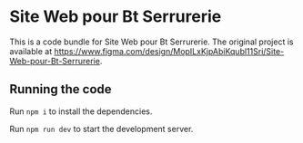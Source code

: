 
  # Site Web pour Bt Serrurerie

  This is a code bundle for Site Web pour Bt Serrurerie. The original project is available at https://www.figma.com/design/MopILxKjpAbiKqubl11Sri/Site-Web-pour-Bt-Serrurerie.

  ## Running the code

  Run `npm i` to install the dependencies.

  Run `npm run dev` to start the development server.
  